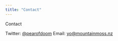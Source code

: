 ```yaml
---
title: "Contact"
---
```


Contact 

Twitter: [@pearofdoom](https://twitter.com/pearofdoom)
Email: yo@mountainmoss.nz
